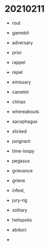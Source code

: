 # 20210211

- rout
- gamebit
- adversary
- prior
- rappel
- repel
- emissary
- camelot
- climax
- whereabouts
- sacophagus
- slicked
- poignant
- time-loopy
- pegasus
- grievance
- grieve
- infest,
- jury-rig
- solitary
- heliopolis
- abduct

- 
